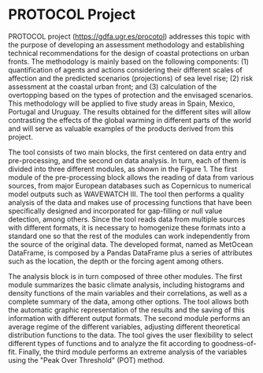 PROTOCOL Project
===============

PROTOCOL project (https://gdfa.ugr.es/procotol) addresses this topic with the purpose of developing an assessment methodology and establishing technical recommendations for the design of coastal protections on urban fronts. The methodology is mainly based on the following components: (1) quantification of agents and actions considering their different scales of affection and the predicted scenarios (projections) of sea level rise; (2) risk assessment at the coastal urban front; and (3) calculation of the overtopping based on the types of protection and the envisaged scenarios. This methodology will be applied to five study areas in Spain, Mexico, Portugal and Uruguay. The results obtained for the different sites will allow contrasting the effects of the global warming in different parts of the world and will serve as valuable examples of the products derived from this project.

The tool consists of two main blocks, the first centered on data entry and pre-processing, and the second on data analysis. In turn, each of them is divided into three different modules, as shown in the Figure 1. The first module of the pre-processing block allows the reading of data from various sources, from major European databases such as Copernicus to numerical model outputs such as WAVEWATCH III. The tool then performs a quality analysis of the data and makes use of processing functions that have been specifically designed and incorporated for gap-filling or null value detection, among others. Since the tool reads data from multiple sources with different formats, it is necessary to homogenize these formats into a standard one so that the rest of the modules can work independently from the source of the original data. The developed format, named as MetOcean DataFrame, is composed by a Pandas DataFrame plus a series of attributes such as the location, the depth or the forcing agent among others.

The analysis block is in turn composed of three other modules. The first module summarizes the basic climate analysis, including histograms and density functions of the main variables and their correlations, as well as a complete summary of the data, among other options. The tool allows both the automatic graphic representation of the results and the saving of this information with different output formats. The second module performs an average regime of the different variables, adjusting different theoretical distribution functions to the data. The tool gives the user flexibility to select different types of functions and to analyze the fit according to goodness-of-fit. Finally, the third module performs an extreme analysis of the variables using the "Peak Over Threshold" (POT) method.